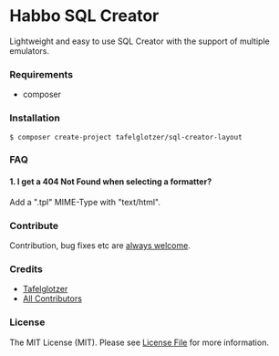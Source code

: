 # Habbo SQL Creator
Lightweight and easy to use SQL Creator with the support of multiple emulators.

### Requirements
- composer

### Installation
```shell
$ composer create-project tafelglotzer/sql-creator-layout
```
### FAQ
#### 1. I get a 404 Not Found when selecting a formatter?
Add a ".tpl" MIME-Type with "text/html".
   
### Contribute
Contribution, bug fixes etc are [always welcome](https://github.com/tafelglotzer/sql-creator-layout/issues/new).

### Credits
- [Tafelglotzer](https://github.com/tafelglotzer)
- [All Contributors](https://github.com/tafelglotzer/sql-creator-layout/contributors)

### License
The MIT License (MIT).
Please see [License File](https://github.com/tafelglotzer/sql-creator-layout/blob/master/LICENSE) for more information.
